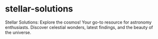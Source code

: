 # stellar-solutions
 Stellar Solutions: Explore the cosmos! Your go-to resource for astronomy enthusiasts. Discover celestial wonders, latest findings, and the beauty of the universe.
